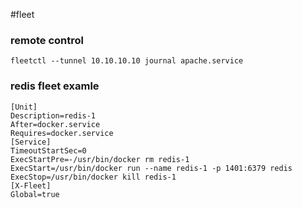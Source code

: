 #fleet

### remote control
```
fleetctl --tunnel 10.10.10.10 journal apache.service

```


### redis fleet examle

```
[Unit] 
Description=redis-1 
After=docker.service 
Requires=docker.service 
[Service] 
TimeoutStartSec=0 
ExecStartPre=-/usr/bin/docker rm redis-1 
ExecStart=/usr/bin/docker run --name redis-1 -p 1401:6379 redis 
ExecStop=/usr/bin/docker kill redis-1
[X-Fleet] 
Global=true
```